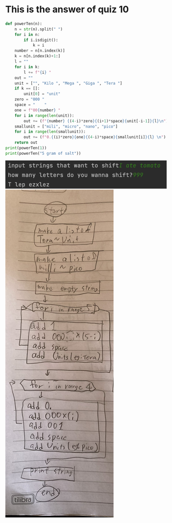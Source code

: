 # This is the answer of quiz 10

```.py
def powerTen(n):
    n = str(n).split(" ")
    for i in n:
        if i.isdigit():
            k = i
    number = n[n.index(k)]
    k = n[n.index(k)+1:]
    l = ""
    for i in k:
        l += f"{i} "
    out = ""
    unit = ["", "Kilo ", "Mega ", "Giga ", "Tera "]
    if k == []:
        unit[0] = "unit"
    zero = "000 "
    space = "    "
    one = f"00{number} "
    for i in range(len(unit)):
        out += (f"{number} {(4-i)*zero}{(i+1)*space}{unit[-i-1]}{l}\n")
    smallunit = ["mili", "micro", "nano", "pico"]
    for i in range(len(smallunit)):
        out += (f"0.{(i)*zero}{one}{(4-i)*space}{smallunit[i]}{l} \n")
    return out
print(powerTen(1))
print(powerTen("5 gram of salt"))

```

![](https://github.com/yutaro741/unit-1/blob/main/picture/%E3%82%B9%E3%82%AF%E3%83%AA%E3%83%BC%E3%83%B3%E3%82%B7%E3%83%A7%E3%83%83%E3%83%88%202022-11-21%2013.36.04.png)
![](https://github.com/yutaro741/unit-1/blob/main/picture/IMG_4843.jpg)
